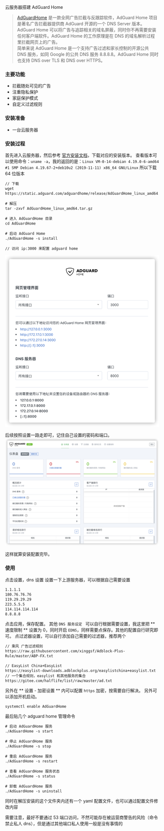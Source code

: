 云服务器搭建 AdGuard Home


> [AdGuardHome](https://github.com/AdguardTeam/AdGuardHome) 是一款全网广告拦截与反跟踪软件，AdGuard Home 项目是著名广告拦截器提供商 AdGuard 开源的一个 DNS Server 版本。AdGuard Home 可以将广告与追踪相关的域名屏蔽，同时你不再需要安装任何客户端软件。AdGuard Home 的工作原理是在 DNS 的域名解析过程里拦截网页上的广告。  
> 简单来说 AdGuard Home 是一个支持广告过滤和家长控制的开源公共 DNS 服务，如同 Google 的公共 DNS 服务 8.8.8.8。AdGuard Home 同时也支持 DNS over TLS 和 DNS over HTTPS。  

### 主要功能
* 拦截随处可见的广告
* 注重隐私保护
* 家庭保护模式
* 自定义过滤规则

### 安装准备
* 一台云服务器

### 安装过程
首先进入云服务器，然后参考 [官方安装文档](https://github.com/AdguardTeam/AdGuardHome/wiki/Getting-Started#installation)，下载对应的安装版本。
查看版本可以使用命令：`uname -a`，我的返回的是：`Linux VM-0-14-debian 4.19.0-6-amd64 #1 SMP Debian 4.19.67-2+deb10u2 (2019-11-11) x86_64 GNU/Linux`
所以下载 64 位版本
```
// 下载
wget https://static.adguard.com/adguardhome/release/AdGuardHome_linux_amd64.tar.gz

# 解压
tar -zxvf AdGuardHome_linux_amd64.tar.gz

# 进入 AdGuardHome 目录
cd AdGuardHome

# 启动 AdGuard Home
./AdGuardHome -s install

// 访问 ip:3000 来配置 adguard home
```

![配置](https://raw.githubusercontent.com/jinzhuming/oss/master/uPic/9GGgct.png)

后续按照设置一路走即可，记住自己设置的密码和端口。
![配置页面](https://raw.githubusercontent.com/jinzhuming/oss/master/uPic/pPTZJv.png)

这样就算安装配置完毕。

### 使用
点击设置，dns 设置
设置一下上游服务器，可以根据自己需要设置
```
1.1.1.1
180.76.76.76
119.29.29.29
223.5.5.5
114.114.114.114
8.8.8.8
```

点击应用，保存配置。
其他 `DNS 服务设定 ` 可以自行根据需要设置，我这里把 ** 速度限制 ** 设置为 0，同时开启 `EDNS`，同样需要点保存。其他的配置自行研究即可。
点过滤器设置，可以自行添加自己需要的过滤器，推荐两个
```
// 乘风 广告过滤规则
https://raw.githubusercontent.com/xinggsf/Adblock-Plus-Rule/master/ABP-FX.txt

// EasyList China+EasyList
https://easylist-downloads.adblockplus.org/easylistchina+easylist.txt
// 一个集合规则，easylist 和其他服务的集合
https://gitee.com/halflife/list/raw/master/ad.txt
```

另外在 ** 设置 - 加密设置 ** 内可以配置 `https` 加密，按需要自行解决。
另外可以添加开机启动。
```
systemctl enable AdGuardHome
```

最后贴几个 adguard home 管理命令
```
# 启动 AdGuardHome 服务
./AdGuardHome -s start

# 停止 AdGuardHome 服务
./AdGuardHome -s stop

# 重启 AdGuardHome 服务
./AdGuardHome -s restart

# 查看 AdGuardHome 服务状态
./AdGuardHome -s status

# 卸载 AdGuardHome 服务
./AdGuardHome -s uninstall
```
同时在解压安装的这个文件夹内还有一个 yaml 配置文件，也可以通过配置文件修改内容

需要注意，最好不要通过 53 端口访问，不然可能存在被运营商警告的风险（命令禁止私人 dns），但是通过其他端口私人使用一般是没有事情的